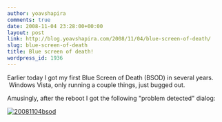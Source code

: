 ```yaml
---
author: yoavshapira
comments: true
date: 2008-11-04 23:28:00+00:00
layout: post
link: http://blog.yoavshapira.com/2008/11/04/blue-screen-of-death/
slug: blue-screen-of-death
title: Blue screen of death!
wordpress_id: 1936
---
```


Earlier today I got my first Blue Screen of Death (BSOD) in several years.  Windows Vista, only running a couple things, just bugged out.

  


Amusingly, after the reboot I got the following "problem detected" dialog:

  


  


  
  
[![20081104bsod](http://farm4.static.flickr.com/3183/3003323419_dee80975fd_o.png)](http://www.flickr.com/photos/yoavshapira/3003323419/)
